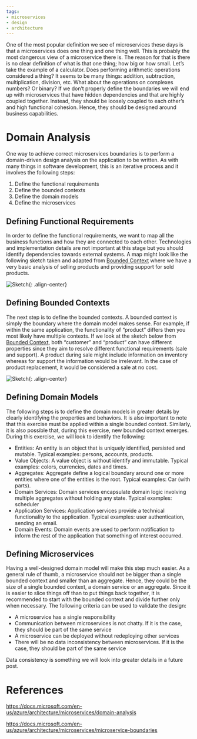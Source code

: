 ```yaml
---
tags:
- microservices
- design
- architecture
---
```


One of the most popular definition we see of microservices these days is that a microservices does one thing and one thing well. This is probably the most dangerous view of a microservice there is. The reason for that is there is no clear definition of what is that one thing; how big or how small. Let’s take the example of a calculator. Does performing arithmetic operations considered a thing? It seems to be many things: addition, subtraction, multiplication, division, etc. What about the operations on complexes numbers? Or binary? If we don’t properly define the boundaries we will end up with microservices that have hidden dependencies and that are highly coupled together. Instead, they should be loosely coupled to each other’s and high functional cohesion. Hence, they should be designed around business capabilities.

# Domain Analysis

One way to achieve correct microservices boundaries is to perform a domain-driven design analysis on the application to be written. As with many things in software development, this is an iterative process and it involves the following steps:

1. Define the functional requirements
2. Define the bounded contexts
3. Define the domain models
4. Define the microservices

## Defining Functional Requirements
In order to define the functional requirements, we want to map all the business functions and how they are connected to each other. Technologies and implementation details are not important at this stage but you should identify dependencies towards external systems. A map might look like the following sketch taken and adapted from [Bounded Context](https://martinfowler.com/bliki/BoundedContext.html) where we have a very basic analysis of selling products and providing support for sold products.

![Sketch]({{site.url}}/resources/2018-05-11-Defining-Microservices-Boundaries/Images/sketch-1.png "Sketch"){: .align-center}
 
## Defining Bounded Contexts
The next step is to define the bounded contexts. A bounded context is simply the boundary where the domain model makes sense. For example, if within the same application, the functionality of “product” differs then you most likely have multiple contexts. If we look at the sketch below from [Bounded Context](https://martinfowler.com/bliki/BoundedContext.html), both “customer” and “product” can have different properties since they aim to resolve different functional requirements (sale and support). A product during sale might include information on inventory whereas for support the information would be irrelevant. In the case of product replacement, it would be considered a sale at no cost. 

![Sketch]({{site.url}}/resources/2018-05-11-Defining-Microservices-Boundaries/Images/sketch-2.png "Sketch"){: .align-center}
 
## Defining Domain Models
The following steps is to define the domain models in greater details by clearly identifying the properties and behaviors. It is also important to note that this exercise must be applied within a single bounded context. Similarly, it is also possible that, during this exercise, new bounded context emerges. During this exercise, we will look to identify the following:
- Entities: An entity is an object that is uniquely identified, persisted and mutable. Typical examples: persons, accounts, products.
- Value Objects: A value object is without identify and immutable. Typical examples: colors, currencies, dates and times.
- Aggregates: Aggregate define a logical boundary around one or more entities where one of the entities is the root. Typical examples: Car (with parts).
- Domain Services: Domain services encapsulate domain logic involving multiple aggregates without holding any state. Typical examples: scheduler
- Application Services: Application services provide a technical functionality to the application. Typical examples: user authentication, sending an email.
- Domain Events: Domain events are used to perform notification to inform the rest of the application that something of interest occurred.

## Defining Microservices
Having a well-designed domain model will make this step much easier. As a general rule of thumb, a microservice should not be bigger than a single bounded context and smaller than an aggregate. Hence, they could be the size of a single bounded context, a domain service or an aggregate. Since it is easier to slice things off than to put things back together, it is recommended to start with the bounded context and divide further only when necessary. The following criteria can be used to validate the design:
- A microservice has a single responsibility
- Communication between microservices is not chatty. If it is the case, they should be part of the same service
- A microservice can be deployed without redeploying other services
- There will be no data inconsistency between microservices. If it is the case, they should be part of the same service

Data consistency is something we will look into greater details in a future post.

# References

https://docs.microsoft.com/en-us/azure/architecture/microservices/domain-analysis

https://docs.microsoft.com/en-us/azure/architecture/microservices/microservice-boundaries